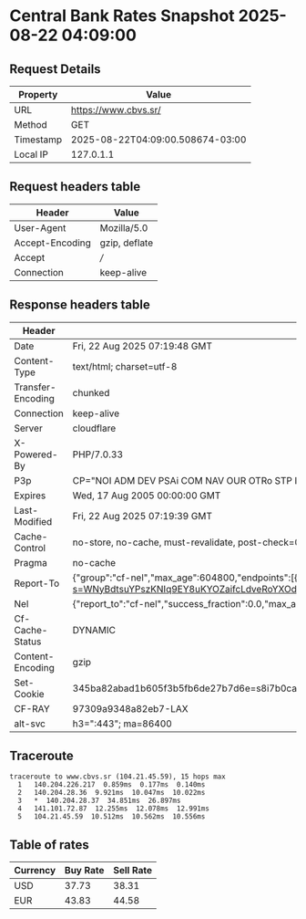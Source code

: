 # Central Bank Rates Snapshot 2025-08-22 04:09:00
## Request Details

| Property | Value |
|----------|-------|
| URL | https://www.cbvs.sr/ |
| Method | GET |
| Timestamp | 2025-08-22T04:09:00.508674-03:00 |
| Local IP | 127.0.1.1 |
    
## Request headers table

| Header | Value |
|--------|-------|
| User-Agent | Mozilla/5.0 |
| Accept-Encoding | gzip, deflate |
| Accept | */* |
| Connection | keep-alive |

    
## Response headers table
| Header | Value |
|--------|-------|
| Date | Fri, 22 Aug 2025 07:19:48 GMT |
| Content-Type | text/html; charset=utf-8 |
| Transfer-Encoding | chunked |
| Connection | keep-alive |
| Server | cloudflare |
| X-Powered-By | PHP/7.0.33 |
| P3p | CP="NOI ADM DEV PSAi COM NAV OUR OTRo STP IND DEM" |
| Expires | Wed, 17 Aug 2005 00:00:00 GMT |
| Last-Modified | Fri, 22 Aug 2025 07:19:39 GMT |
| Cache-Control | no-store, no-cache, must-revalidate, post-check=0, pre-check=0 |
| Pragma | no-cache |
| Report-To | {"group":"cf-nel","max_age":604800,"endpoints":[{"url":"https://a.nel.cloudflare.com/report/v4?s=WNyBdtsuYPszKNIq9EY8uKYOZaifcLdveRoYXOdT20k1kgW6ogtz6zZFZv1XcaSGxlq%2B50b3YQJH8BxjuSBa5b0bYGIL%2BDG5AaaI"}]} |
| Nel | {"report_to":"cf-nel","success_fraction":0.0,"max_age":604800} |
| Cf-Cache-Status | DYNAMIC |
| Content-Encoding | gzip |
| Set-Cookie | 345ba82abad1b605f3b5fb6de27b7d6e=s8i7b0carvs2v6usaac0drgqp1; HttpOnly; Path=/ |
| CF-RAY | 97309a9348a82eb7-LAX |
| alt-svc | h3=":443"; ma=86400 |

## Traceroute 

```
traceroute to www.cbvs.sr (104.21.45.59), 15 hops max
  1   140.204.226.217  0.859ms  0.177ms  0.140ms 
  2   140.204.28.36  9.921ms  10.047ms  10.022ms 
  3   *  140.204.28.37  34.851ms  26.897ms 
  4   141.101.72.87  12.255ms  12.078ms  12.991ms 
  5   104.21.45.59  10.512ms  10.562ms  10.556ms 

```

## Table of rates

| Currency | Buy Rate | Sell Rate |
|----------|----------|-----------|
| USD | 37.73 | 38.31 |
| EUR | 43.83 | 44.58 |
